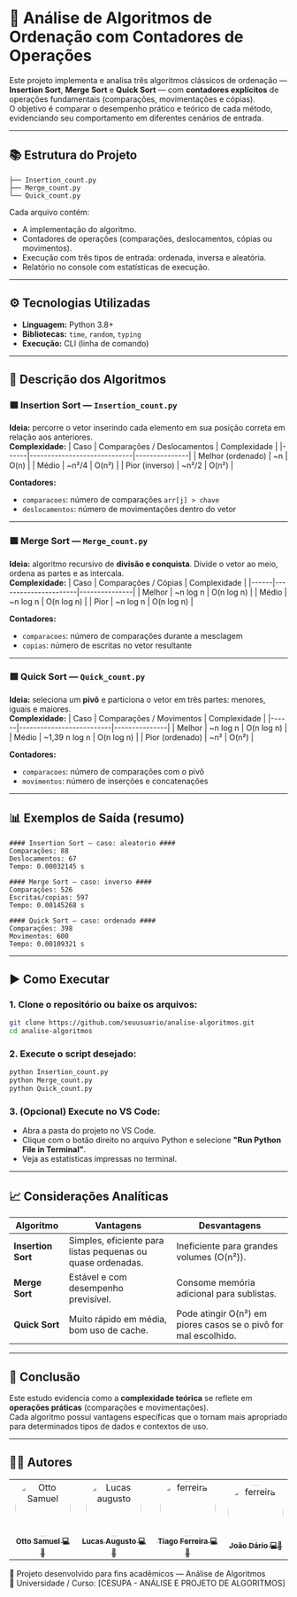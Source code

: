 # 🔢 Análise de Algoritmos de Ordenação com Contadores de Operações

Este projeto implementa e analisa três algoritmos clássicos de ordenação — **Insertion Sort**, **Merge Sort** e **Quick Sort** — com **contadores explícitos** de operações fundamentais (comparações, movimentações e cópias).  
O objetivo é comparar o desempenho prático e teórico de cada método, evidenciando seu comportamento em diferentes cenários de entrada.

---

## 📚 Estrutura do Projeto

```
├── Insertion_count.py
├── Merge_count.py
└── Quick_count.py
```

Cada arquivo contém:
- A implementação do algoritmo.
- Contadores de operações (comparações, deslocamentos, cópias ou movimentos).
- Execução com três tipos de entrada: ordenada, inversa e aleatória.
- Relatório no console com estatísticas de execução.

---

## ⚙️ Tecnologias Utilizadas

- **Linguagem:** Python 3.8+
- **Bibliotecas:** `time`, `random`, `typing`
- **Execução:** CLI (linha de comando)

---

## 🧩 Descrição dos Algoritmos

### 🟦 Insertion Sort — `Insertion_count.py`
**Ideia:** percorre o vetor inserindo cada elemento em sua posição correta em relação aos anteriores.  
**Complexidade:**
| Caso | Comparações / Deslocamentos | Complexidade |
|------|-----------------------------|---------------|
| Melhor (ordenado) | ~n | O(n) |
| Médio | ~n²/4 | O(n²) |
| Pior (inverso) | ~n²/2 | O(n²) |

**Contadores:**
- `comparacoes`: número de comparações `arr[j] > chave`
- `deslocamentos`: número de movimentações dentro do vetor

---

### 🟩 Merge Sort — `Merge_count.py`
**Ideia:** algoritmo recursivo de **divisão e conquista**. Divide o vetor ao meio, ordena as partes e as intercala.  
**Complexidade:**
| Caso | Comparações / Cópias | Complexidade |
|------|----------------------|---------------|
| Melhor | ~n log n | O(n log n) |
| Médio | ~n log n | O(n log n) |
| Pior | ~n log n | O(n log n) |

**Contadores:**
- `comparacoes`: número de comparações durante a mesclagem
- `copias`: número de escritas no vetor resultante

---

### 🟥 Quick Sort — `Quick_count.py`
**Ideia:** seleciona um **pivô** e particiona o vetor em três partes: menores, iguais e maiores.  
**Complexidade:**
| Caso | Comparações / Movimentos | Complexidade |
|------|--------------------------|---------------|
| Melhor | ~n log n | O(n log n) |
| Médio | ~1,39 n log n | O(n log n) |
| Pior (ordenado) | ~n² | O(n²) |

**Contadores:**
- `comparacoes`: número de comparações com o pivô
- `movimentos`: número de inserções e concatenações

---

## 📊 Exemplos de Saída (resumo)

```
#### Insertion Sort — caso: aleatorio ####
Comparações: 88
Deslocamentos: 67
Tempo: 0.00032145 s

#### Merge Sort — caso: inverso ####
Comparações: 526
Escritas/copias: 597
Tempo: 0.00145268 s

#### Quick Sort — caso: ordenado ####
Comparações: 398
Movimentos: 600
Tempo: 0.00109321 s
```

---

## ▶️ Como Executar

### 1. Clone o repositório ou baixe os arquivos:
```bash
git clone https://github.com/seuusuario/analise-algoritmos.git
cd analise-algoritmos
```

### 2. Execute o script desejado:
```bash
python Insertion_count.py
python Merge_count.py
python Quick_count.py
```

### 3. (Opcional) Execute no VS Code:
- Abra a pasta do projeto no VS Code.
- Clique com o botão direito no arquivo Python e selecione **"Run Python File in Terminal"**.
- Veja as estatísticas impressas no terminal.

---

## 📈 Considerações Analíticas

| Algoritmo | Vantagens | Desvantagens |
|------------|------------|---------------|
| **Insertion Sort** | Simples, eficiente para listas pequenas ou quase ordenadas. | Ineficiente para grandes volumes (O(n²)). |
| **Merge Sort** | Estável e com desempenho previsível. | Consome memória adicional para sublistas. |
| **Quick Sort** | Muito rápido em média, bom uso de cache. | Pode atingir O(n²) em piores casos se o pivô for mal escolhido. |

---

## 🧠 Conclusão

Este estudo evidencia como a **complexidade teórica** se reflete em **operações práticas** (comparações e movimentações).  
Cada algoritmo possui vantagens específicas que o tornam mais apropriado para determinados tipos de dados e contextos de uso.

---

## 👨‍💻 Autores
<table>
  <tr>
     <td align="center">
       <a href="https://github.com/Otto-Samuel">
         <img src="https://avatars.githubusercontent.com/u/162514493?v=4" style="border-radius: 50%" width="100px;" alt="Otto Samuel"/>
         <br />
         <sub><b>Otto Samuel 💻👑</b></sub>
       </a>
     </td>
    <td align="center">
       <a href="https://github.com/LucasAugustoSS">
         <img src="https://avatars.githubusercontent.com/u/126918429?v=4" style="border-radius: 50%" width="100px;" alt="Lucas augusto"/>
         <br />
         <sub><b>Lucas Augusto 💻👑</b></sub>
       </a>
     </td>
    <td align="center">
       <a href="https://github.com/FrrTiago">
         <img src="https://avatars.githubusercontent.com/u/132114628?v=4" style="border-radius: 50%" width="100px;" alt="ferreira"/>
         <br />
         <sub><b>Tiago Ferreira 💻👑</b></sub>
       </a>
     </td>
     <td align="center">
       <a href="https://github.com/JoaoDario632">
         <img src="https://avatars.githubusercontent.com/u/134674876?v=4" style="border-radius: 50%" width="100px;" alt="ferreira"/>
         <br />
         <sub><b>João Dário 💻👑</b></sub>
       </a>
     </td>
  </tr>
</table>

📅 Projeto desenvolvido para fins acadêmicos — Análise de Algoritmos  
🧮 Universidade / Curso: [CESUPA - ANÁLISE E PROJETO DE ALGORITMOS]